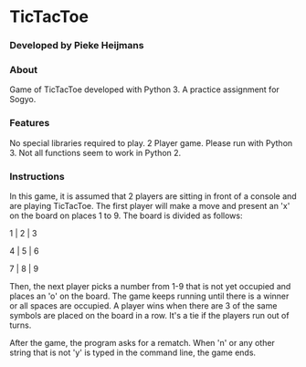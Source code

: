# TicTacToe
### Developed by Pieke Heijmans

### About
Game of TicTacToe developed with Python 3.
A practice assignment for Sogyo.


### Features
No special libraries required to play.
2 Player game.
Please run with Python 3. Not all functions seem to work in Python 2.

### Instructions
In this game, it is assumed that 2 players are sitting in front of a console and are playing TicTacToe. The first player will make a move and present an 'x' on the board on places 1 to 9. The board is divided as follows: 

1 | 2 | 3

4 | 5 | 6

7 | 8 | 9

Then, the next player picks a number from 1-9 that is not yet occupied and places an 'o' on the board. The game keeps running until there is a winner or all spaces are occupied. A player wins when there are 3 of the same symbols are placed on the board in a row. It's a tie if the players run out of turns.

After the game, the program asks for a rematch. When 'n' or any other string that is not 'y' is typed in the command line, the game ends.
